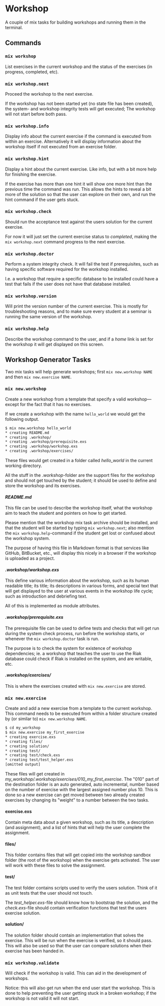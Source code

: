 Workshop
========
A couple of mix tasks for building workshops and running them in the terminal.

Commands
--------
### `mix workshop`
List exercises in the current workshop and the status of the exercises (in progress, completed, etc).

### `mix workshop.next`
Proceed the workshop to the next exercise.

If the workshop has not been started yet (no state file has been created), the system- and workshop integrity tests will get executed; The workshop will not start before both pass.

### `mix workshop.info`
Display info about the current exercise if the command is executed from within an exercise. Alternatively it will display information about the workshop itself if not executed from an exercise folder.

### `mix workshop.hint`
Display a hint about the current exercise. Like info, but with a bit more help for finishing the exercise.

If the exercise has more than one hint it will show one more hint than the previous time the command was run. This allows the hints to reveal a bit more of the solution so that the user can explore on their own, and run the hint command if the user gets stuck.

### `mix workshop.check`
Should run the acceptance test against the users solution for the current exercise.

For now it will just set the current exercise status to *completed*, making the `mix workshop.next` command progress to the next exercise.

### `mix workshop.doctor`
Perform a system integrity check. It will fail the test if prerequisites, such as having specific software required for the workshop installed.

I.e. a workshop that require a specific database to be installed could have a test that fails if the user does not have that database installed.

### `mix workshop.version`
Will print the version number of the current exercise. This is mostly for troubleshooting reasons, and to make sure every student at a seminar is running the same version of the workshop.

### `mix workshop.help`
Describe the workshop command to the user, and if a *home* link is set for the workshop it will get displayed on this screen.

Workshop Generator Tasks
------------------------
Two mix tasks will help generate workshops; first `mix new.workshop NAME` and then `mix new.exercise NAME`.

### `mix new.workshop`
Create a new workshop from a template that specify a valid workshop—except for the fact that it has no exercises.

If we create a workshop with the name `hello_world` we would get the following output.

```bash
$ mix new.workshop hello_world
* creating README.md
* creating .workshop/
* creating .workshop/prerequisite.exs
* creating .workshop/workshop.exs
* creating .workshop/exercises/
```

These files would get created in a folder called *hello_world* in the current working directory.

All the stuff in the *.workshop*-folder are the support files for the workshop and should not get touched by the student; it should be used to define and store the workshop and its exercises.

#### *README.md*
This file can be used to describe the workshop itself, what the workshop aim to teach the student and pointers on how to get started.

Please mention that the workshop mix task archive should be installed, and that the student will be started by typing `mix workshop.next`; also mention the `mix workshop.help`-command if the student get lost or confused about the workshop system.

The purpose of having this file in Markdown format is that services like GitHub, BitBucket, etc., will display this nicely in a browser if the workshop is uploaded as a project.

#### *.workshop/workshop.exs*
This define various information about the workshop, such as its human readable title; its title; its descriptions in various forms, and special text that will get displayed to the user at various events in the workshop life cycle; such as introduction and debriefing text.

All of this is implemented as module attributes.

#### *.workshop/prerequisite.exs*
The prerequisite file can be used to define tests and checks that will get run during the system check process, run before the workshop starts, or whenever the `mix workshop.doctor` task is run.

The purpose is to check the system for existence of workshop dependencies; ie. a workshop that teaches the user to use the Riak database could check if Riak is installed on the system, and are writable, etc.

#### *.workshop/exercises/*
This is where the exercises created with `mix new.exercise` are stored.

### `mix new.exercise`
Create and add a new exercise from a template to the current workshop. This command needs to be executed from within a folder structure created by (or similar to) `mix new.workshop NAME`.

```bash
$ cd my_workshop
$ mix new.exercise my_first_exercise
* creating exercise.exs
* creating files/
* creating solution/
* creating test/
* creating test/check.exs
* creating test/test_helper.exs
[omitted output]
```

These files will get created in *my_workshop/.workshop/exercises/010_my_first_exercise*. The "010" part of the destination folder is an auto generated, auto incremental, number based on the number of exercise with the largest assigned number plus 10. This is done so a new exercise can get moved between two already created exercises by changing its "weight" to a number between the two tasks.

#### exercise.exs
Contain meta data about a given workshop, such as its title, a description (and assignment), and a list of hints that will help the user complete the assignment.

#### files/
This folder contains files that will get copied into the workshop sandbox folder (the root of the workshop) when the exercise gets activated. The user will work with these files to solve the assignment.

#### test/
The test folder contains scripts used to verify the users solution. Think of it as unit tests that the user should not touch.

The *test_helper.exs*-file should know how to bootstrap the solution, and the *check.exs*-file should contain verification functions that test the users exercise solution.

#### solution/
The solution folder should contain an implementation that solves the exercise. This will be run when the exercise is verified, so it should pass. This will also be used so that the user can compare solutions when their exercise has been handed in.

### `mix workshop.validate`
Will check if the workshop is valid. This can aid in the development of workshops.

Notice: this will also get run when the end user start the workshop. This is done to help preventing the user getting stuck in a broken workshop; if the workshop is not valid it will not start.
